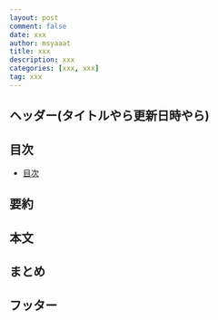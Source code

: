 ```yaml
---
layout: post
comment: false
date: xxx
author: msyaaat
title: xxx
description: xxx
categories: [xxx, xxx]
tag: xxx
---
```


## ヘッダー(タイトルやら更新日時やら)

## 目次
- [目次](#目次)

## 要約

## 本文

## まとめ

## フッター